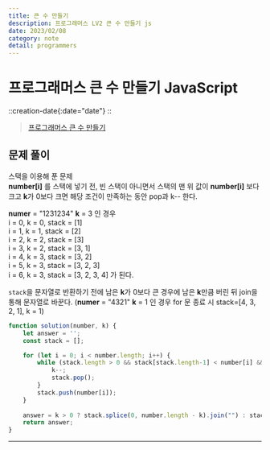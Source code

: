 ```yaml
---
title: 큰 수 만들기
description: 프로그래머스 LV2 큰 수 만들기 js
date: 2023/02/08
category: note
detail: programmers
---
```


# 프로그래머스 큰 수 만들기 JavaScript
::creation-date{:date="date"}
::

> <a href="https://school.programmers.co.kr/learn/courses/30/lessons/42883#" target="_blank" class="font-bold">프로그래머스 큰 수 만들기</a>

## 문제 풀이
스택을 이용해 푼 문제  
**number\[i]** 를 스택에 넣기 전, 빈 스택이 아니면서 스택의 맨 위 값이 **number\[i]** 보다 크고 **k**가 0보다 크면
해당 조건이 만족하는 동안 pop과 k-- 한다.  

**numer** = "1231234" **k** = 3 인 경우  
i = 0, k = 0, stack = \[1]  
i = 1, k = 1, stack = \[2]  
i = 2, k = 2, stack = \[3]  
i = 3, k = 2, stack = \[3, 1]  
i = 4, k = 3, stack = \[3, 2]    
i = 5, k = 3, stack = \[3, 2, 3]  
i = 6, k = 3, stack = \[3, 2, 3, 4]  가 된다.   

`stack`을 문자열로 반환하기 전에 남은 **k**가 0보다 큰 경우에 남은 **k**만큼 버린 뒤 join을 통해 문자열로 바꾼다. 
(**numer** = "4321" **k** = 1 인 경우 for 문 종료 시 stack=\[4, 3, 2, 1], k = 1)
```js
function solution(number, k) {
    let answer = '';
    const stack = [];

    for (let i = 0; i < number.length; i++) {
        while (stack.length > 0 && stack[stack.length-1] < number[i] && k > 0) {
            k--;
            stack.pop();
        }
        stack.push(number[i]);
    }
    
    answer = k > 0 ? stack.splice(0, number.length - k).join("") : stack.join("");
    return answer;
}

```

---